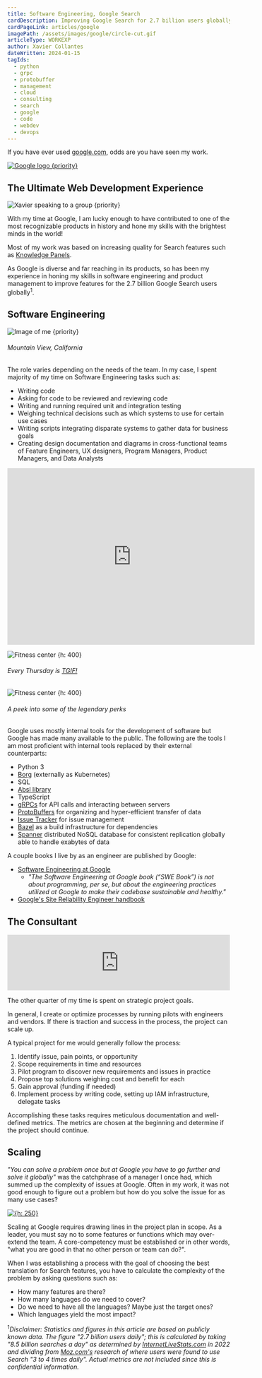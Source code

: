 ```yaml
---
title: Software Engineering, Google Search
cardDescription: Improving Google Search for 2.7 billion users globally.
cardPageLink: articles/google
imagePath: /assets/images/google/circle-cut.gif
articleType: WORKEXP
author: Xavier Collantes
dateWritten: 2024-01-15
tagIds:
  - python
  - grpc
  - protobuffer
  - management
  - cloud
  - consulting
  - search
  - google
  - code
  - webdev
  - devops
---
```


If you have ever used [google.com](https://www.google.com), odds are you have
seen my work.

[![Google logo {priority}](/assets/images/google/google_logo.webp)](https://www.google.com/search?q=google+in+1998)

## The Ultimate Web Development Experience

![Xavier speaking to a group {priority}](/assets/images/google/circle_group.webp)

With my time at Google, I am lucky enough to have contributed to one of the most
recognizable products in history and hone my skills with the brightest minds in
the world!

Most of my work was based on increasing quality for Search features such as
[Knowledge Panels](https://en.wikipedia.org/wiki/Google_Knowledge_Graph).

As Google is diverse and far reaching in its products, so has been my experience
in honing my skills in software engineering and product management to improve
features for the 2.7 billion Google Search users globally<sup>1</sup>.

## Software Engineering

![Image of me {priority}](/assets/images/google/front.webp)

###### Mountain View, California

The role varies depending on the needs of the team. In my case, I spent majority
of my time on Software Engineering tasks such as:

- Writing code
- Asking for code to be reviewed and reviewing code
- Writing and running required unit and integration testing
- Weighing technical decisions such as which systems to use for certain use
  cases
- Writing scripts integrating disparate systems to gather data for business
  goals
- Creating design documentation and diagrams in cross-functional teams of
  Feature Engineers, UX designers, Program Managers, Product Managers, and Data
  Analysts

<iframe width="560" height="400"
src="https://www.youtube-nocookie.com/embed/SUkO5TLpgxY"
title="YouTube video player"
frameborder="0" allow="accelerometer; autoplay; clipboard-write; encrypted-media; gyroscope; picture-in-picture; web-share"
allowfullscreen></iframe>

![Fitness center {h: 400}](/assets/images/google/tgif.webp)

###### Every Thursday is [TGIF!](https://nobl.io/changemaker/how-googles-tgif-meetings-empower-employees/)

![Fitness center {h: 400}](/assets/images/google/fitness.webp)

###### A peek into some of the legendary perks

Google uses mostly internal tools for the development of software but Google has
made many available to the public. The following are the tools I am most
proficient with internal tools replaced by their external counterparts:

- Python 3
- [Borg](https://research.google/pubs/large-scale-cluster-management-at-google-with-borg) (externally as Kubernetes)
- SQL
- [Absl library](https://abseil.io)
- TypeScript
- [gRPCs](https://grpc.io) for API calls and interacting between servers
- [ProtoBuffers](https://protobuf.dev/history) for organizing and
  hyper-efficient transfer of data
- [Issue Tracker](https://issuetracker.google.com) for issue management
- [Bazel](https://bazel.build) as a build infrastructure for dependencies
- [Spanner](<https://en.wikipedia.org/wiki/Spanner_(database)>) distributed
  NoSQL database for consistent replication globally able to handle exabytes of
  data

A couple books I live by as an engineer are published by Google:

- [Software Engineering at
  Google](https://abseil.io/resources/swe-book/html/toc.html)
  - _"The Software Engineering at Google book (“SWE Book”) is not about
    programming, per se, but about the engineering practices utilized at Google
    to make their codebase sustainable and healthy."_
- [Google's Site Reliability Engineer handbook](https://sre.google/sre-book/table-of-contents)

## The Consultant

<div style="width:100%;height:0;padding-bottom:25%;position:relative;">
  <iframe src="https://giphy.com/embed/3otPoCmoVM8gvKbAEo" width="100%"
    height="100%" style="position:absolute" frameBorder="0" class="giphy-embed">
  </iframe>
</div>

The other quarter of my time is spent on strategic project goals.

In general, I create or optimize processes by running pilots with engineers
and vendors. If there is traction and success in the process, the project can
scale up.

A typical project for me would generally follow the process:

1. Identify issue, pain points, or opportunity
2. Scope requirements in time and resources
3. Pilot program to discover new requirements and issues in practice
4. Propose top solutions weighing cost and benefit for each
5. Gain approval (funding if needed)
6. Implement process by writing code, setting up IAM infrastructure, delegate
   tasks

Accomplishing these tasks requires meticulous documentation and well-defined
metrics. The metrics are chosen at the beginning and determine if the project
should continue.

## Scaling

_"You can solve a problem once but at Google you have to go further and solve it
globally"_ was the catchphrase of a manager I once had, which summed up the
complexity of issues at Google. Often in my work, it was not good enough to
figure out a problem but how do you solve the issue for as many use cases?

[![{h: 250}](/assets/images/google/xkcd.webp)](https://xkcd.com/2797)

Scaling at Google requires drawing lines in the project plan in scope. As a
leader, you must say no to some features or functions which may over-extend the
team. A core-competency must be established or in other words, "what you are
good in that no other person or team can do?".

When I was establishing a process with the goal of choosing the best translation
for Search features, you have to calculate the complexity of the problem by
asking questions such as:

- How many features are there?
- How many languages do we need to cover?
- Do we need to have all the languages? Maybe just the target ones?
- Which languages yield the most impact?

<sup>1</sup>_Disclaimer: Statistics and figures in this article are based on
publicly known data. The figure "2.7 billion users daily"; this is calculated by
taking "8.5 billion searches a day" as determined by
[InternetLiveStats.com](https://www.internetlivestats.com/one-second/#google-band)
in 2022 and dividing from
[Moz.com's](https://moz.com/blog/new-google-survey-results) research of where
users were found to use Search "3 to 4 times daily". Actual metrics are not
included since this is confidential information._
